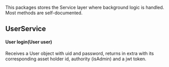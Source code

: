 This packages stores the Service layer where background logic is handled. Most methods are self-documented.

## UserService

#### User login(User user)

Receives a User object with uid and password, returns in extra with its corresponding asset holder id, authority (isAdmin) and a jwt token.